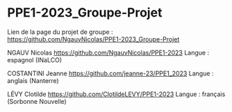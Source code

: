 # PPE1-2023_Groupe-Projet

Lien de la page du projet de groupe :
https://github.com/NgauvNicolas/PPE1-2023_Groupe-Projet

NGAUV Nicolas
https://github.com/NgauvNicolas/PPE1-2023
Langue : espagnol
(INaLCO)

COSTANTINI Jeanne
https://github.com/jeanne-23/PPE1_2023
Langue : anglais
(Nanterre)

LÉVY Clotilde
https://github.com/ClotildeLEVY/PPE1-2023
Langue : français
(Sorbonne Nouvelle)
